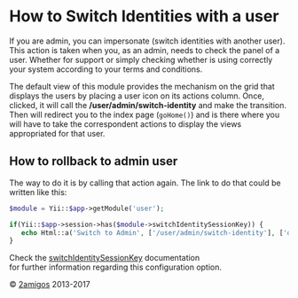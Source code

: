 How to Switch Identities with a user
====================================

If you are admin, you can impersonate (switch identities with another user). This action is taken when you, as an admin, 
needs to check the panel of a user. Whether for support or simply checking whether is using correctly your system 
according to your terms and conditions. 

The default view of this module provides the mechanism on the grid that displays the users by placing a user icon on 
its actions column. Once, clicked, it will call the **/user/admin/switch-identity** and make the transition. Then will 
redirect you to the index page (`goHome()`) and is there where you will have to take the correspondent actions to 
display the views appropriated for that user. 
 
How to rollback to admin user
-----------------------------
The way to do it is by calling that action again. The link to do that could be written like this: 

```php
$module = Yii::$app->getModule('user');

if(Yii::$app->session->has($module->switchIdentitySessionKey)) {
   echo Html::a('Switch to Admin', ['/user/admin/switch-identity'], ['data-method' => 'post']);
}
```

Check the [switchIdentitySessionKey](../installation/configuration-options.md#switchidentitysessionkey) documentation  
for further information regarding this configuration option. 

© [2amigos](http://www.2amigos.us/) 2013-2017
